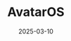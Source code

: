 ---  
layout: startup_page  
title: "AvatarOS"  
id: "avataros.com"  
permalink: "/avatarosavataros.com03102025/"  
website: "https://www.avataros.com/"  
funding_round: "Seed"  
funding_amount: "$7M"  
investors: "M13's Latif Peracha, Andreessen Horowitz Games Fund, HF0, Valia Ventures, Mento VC"  
about: "AvatarOS creates high-end, personalized 3D avatars, differentiating itself through lifelike movements. The company aims to provide tools for avatar creation and adjustment to clients, focusing on building permanent digital entities capable of accruing value over time."  
markets: "AI, 3D, Metaverse, Software"  
hq: "Thousand Oaks, California, United States"  
founded_year: "2022"  
linkedin: "https://www.linkedin.com/company/avataros"  
twitter: "https://twitter.com/Avatar__OS"  
instagram: ""  
facebook: ""  
crunchbase: "https://www.crunchbase.com/organization/avataros"  
pitchbook: "https://pitchbook.com/profiles/company/593094-79"  

date_display: "10-Mar-2025"  
date: "2025-03-10"

# SEO Optimization  
meta_title: "AvatarOS - Seed Funding ($7M)"  
meta_description: "AvatarOS, AvatarOS creates high-end, personalized 3D avatars, differentiating itself through lifelike movements. The company aims to provide tools for avatar cr..."  
meta_keywords: "AvatarOS, AI, 3D, Metaverse, Software, Seed funding"  
canonical_url: "https://startup.projectstartups.com/avatarosavataros.com03102025/"  
---